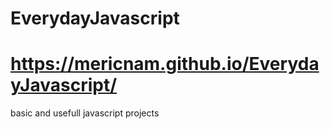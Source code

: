 # EverydayJavascript
# https://mericnam.github.io/EverydayJavascript/

basic and usefull javascript projects


